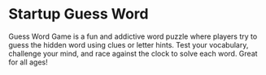 # Startup Guess Word

Guess Word Game is a fun and addictive word puzzle where players try to guess the hidden word using clues or letter hints. Test your vocabulary, challenge your mind, and race against the clock to solve each word. Great for all ages!